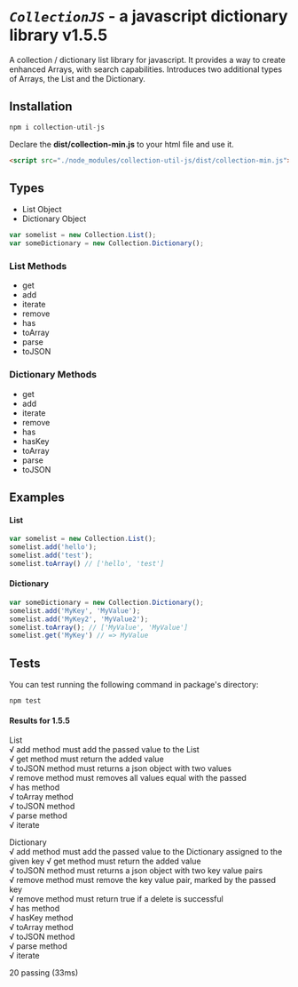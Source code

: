 # _`CollectionJS`_ - a javascript dictionary library v1.5.5


A collection / dictionary list library for javascript. It provides a way to create enhanced Arrays, with search capabilities. Introduces two additional types of Arrays, the List and the Dictionary.

## Installation

```javascript
npm i collection-util-js
```
Declare the __dist/collection-min.js__ to your html file and use it.

```html
<script src="./node_modules/collection-util-js/dist/collection-min.js"></script>
```

## Types

- List Object
- Dictionary Object


```javascript
var somelist = new Collection.List();
var someDictionary = new Collection.Dictionary();
```

### List Methods

- get
- add
- iterate
- remove
- has
- toArray
- parse
- toJSON

### Dictionary Methods

- get
- add
- iterate
- remove
- has
- hasKey
- toArray
- parse
- toJSON


## Examples

#### List
```js
var somelist = new Collection.List();
somelist.add('hello');
somelist.add('test');
somelist.toArray() // ['hello', 'test']
```

#### Dictionary
```js
var someDictionary = new Collection.Dictionary();
somelist.add('MyKey', 'MyValue');
somelist.add('MyKey2', 'MyValue2');
somelist.toArray(); // ['MyValue', 'MyValue']
somelist.get('MyKey') // => MyValue
```

## Tests

You can test running the following command in package's directory: 

```
npm test
```
#### Results for 1.5.5

 List                                                                                
   √ add method must add the passed value to the List                                
   √ get method must return the added value                                          
   √ toJSON method must returns a json object with two values                        
   √ remove method must removes all values equal with the passed                     
   √ has method                                                                      
   √ toArray method                                                                  
   √ toJSON method                                                                   
   √ parse method                                                                    
   √ iterate                                                                         
                                                                                     
 Dictionary                                                                          
   √ add method must add the passed value to the Dictionary assigned to the given key
   √ get method must return the added value                                          
   √ toJSON method must returns a json object with two key value pairs               
   √ remove method must remove the key value pair, marked by the passed key          
   √ remove method must return true if a delete is successful                        
   √ has method                                                                      
   √ hasKey method                                                                   
   √ toArray method                                                                  
   √ toJSON method                                                                   
   √ parse method                                                                    
   √ iterate                                                                       
                                                                                     
                                                                                     
 20 passing (33ms)                                                                   